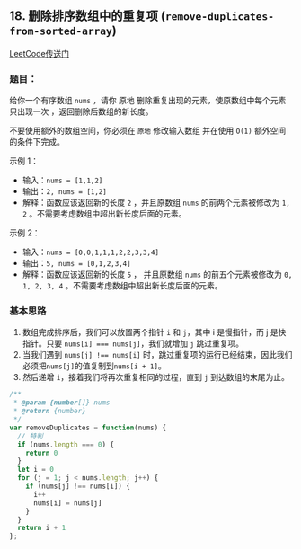 ## 18. 删除排序数组中的重复项 (`remove-duplicates-from-sorted-array`)

[LeetCode传送门](https://leetcode-cn.com/problems/remove-duplicates-from-sorted-array/)

### 题目：
给你一个有序数组 `nums` ，请你 原地 删除重复出现的元素，使原数组中每个元素 只出现一次 ，返回删除后数组的新长度。

不要使用额外的数组空间，你必须在 `原地` 修改输入数组 并在使用 `O(1)` 额外空间的条件下完成。

示例 1：
* 输入：`nums = [1,1,2]`
* 输出：`2, nums = [1,2]`
* 解释：函数应该返回新的长度 `2` ，并且原数组 `nums` 的前两个元素被修改为 `1, 2` 。不需要考虑数组中超出新长度后面的元素。

示例 2：
* 输入：`nums = [0,0,1,1,1,2,2,3,3,4]`
* 输出：`5, nums = [0,1,2,3,4]`
* 解释：函数应该返回新的长度 `5` ， 并且原数组 `nums` 的前五个元素被修改为 `0, 1, 2, 3, 4` 。不需要考虑数组中超出新长度后面的元素。

### 基本思路

1. 数组完成排序后，我们可以放置两个指针 `i` 和 `j`，其中 i 是慢指针，而 j 是快指针。只要 `nums[i] === nums[j]`，我们就增加 `j` 跳过重复项。
2. 当我们遇到 `nums[j] !== nums[i]` 时，跳过重复项的运行已经结束，因此我们必须把`nums[j]`的值复制到`nums[i + 1]`。
3. 然后递增 `i`，接着我们将再次重复相同的过程，直到 `j` 到达数组的末尾为止。

```JavaScript
/**
 * @param {number[]} nums
 * @return {number}
 */
var removeDuplicates = function(nums) {
  // 特判
  if (nums.length === 0) {
    return 0
  }
  let i = 0
  for (j = 1; j < nums.length; j++) {
    if (nums[j] !== nums[i]) {
      i++
      nums[i] = nums[j]
    }
  }
  return i + 1
};
```